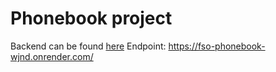 # Phonebook project
Backend can be found [here](https://fso-phonebook-wjnd.onrender.com/)
Endpoint: https://fso-phonebook-wjnd.onrender.com/
